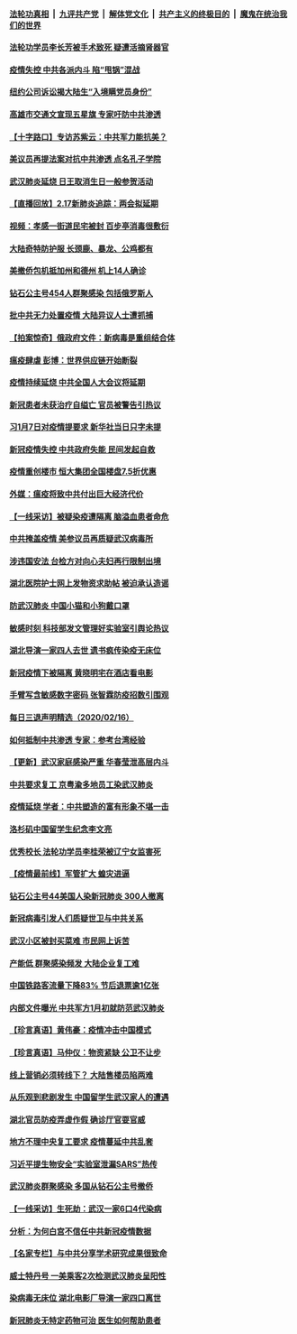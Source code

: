####  [法轮功真相](../../../../basic/blob/master/README.md?t=02180013) &nbsp;|&nbsp; [九评共产党](../../../../9ping.md/blob/master/README.md?t=02180013) &nbsp;|&nbsp; [解体党文化](../../../../jtdwh.md/blob/master/README.md?t=02180013)  &nbsp;|&nbsp; [共产主义的终极目的](../../../../gczydzjmd.md/blob/master/README.md?t=02180013) &nbsp;|&nbsp; [魔鬼在统治我们的世界](../../../../mgztzwmdsj.md/blob/master/README.md?t=02180013) 

#### [法轮功学员李长芳被手术致死 疑遭活摘肾器官](../pages/nsc413/n11873496.md?t=02180013) 

#### [疫情失控 中共各派内斗 陷“甩锅”混战](../pages/nsc413/n11875255.md?t=02180013) 

#### [纽约公司诉讼揭大陆生“入境瞒党员身份”](../pages/nsc413/n11874419.md?t=02180013) 

#### [高雄市交通文宣现五星旗 专家吁防中共渗透](../pages/nsc413/n11874917.md?t=02180013) 

#### [【十字路口】专访苏紫云：中共军力能抗美？](../pages/nsc413/n11874523.md?t=02180013) 

#### [美议员再提法案对抗中共渗透 点名孔子学院](../pages/nsc413/n11875479.md?t=02180013) 

#### [武汉肺炎延烧 日王取消生日一般参贺活动](../pages/nsc413/n11875380.md?t=02180013) 

#### [【直播回放】2.17新肺炎追踪：两会拟延期](../pages/nsc413/n11875340.md?t=02180013) 

#### [视频：孝感一街道民宅被封 百步亭消毒很敷衍](../pages/nsc413/n11875297.md?t=02180013) 

#### [大陆奇特防护服 长颈鹿、暴龙、公鸡都有](../pages/nsc413/n11874884.md?t=02180013) 


#### [美撤侨包机抵加州和德州 机上14人确诊](../pages/nsc413/n11875333.md?t=02180013) 

#### [钻石公主号454人群聚感染 包括俄罗斯人](../pages/nsc413/n11875280.md?t=02180013) 

#### [批中共无力处置疫情 大陆异议人士遭抓捕](../pages/nsc413/n11875252.md?t=02180013) 

#### [【拍案惊奇】俄政府文件：新病毒是重组结合体](../pages/nsc413/n11873944.md?t=02180013) 

#### [瘟疫肆虐 彭博：世界供应链开始断裂](../pages/nsc413/n11874664.md?t=02180013) 

#### [疫情持续延烧 中共全国人大会议将延期](../pages/nsc413/n11875000.md?t=02180013) 

#### [新冠患者未获治疗自缢亡 官员被警告引热议](../pages/nsc413/n11874428.md?t=02180013) 

#### [习1月7日对疫情提要求 新华社当日只字未提](../pages/nsc413/n11874317.md?t=02180013) 

#### [新冠疫情失控 中共政府失能 民间发起自救](../pages/nsc413/n11874362.md?t=02180013) 

#### [疫情重创楼市 恒大集团全国楼盘7.5折优惠](../pages/nsc413/n11874557.md?t=02180013) 

#### [外媒：瘟疫将致中共付出巨大经济代价](../pages/nsc413/n11873953.md?t=02180013) 

#### [【一线采访】被疑染疫遭隔离 脑溢血患者命危](../pages/nsc413/n11874351.md?t=02180013) 

#### [中共掩盖疫情 美参议员再质疑武汉病毒所](../pages/nsc413/n11874344.md?t=02180013) 

#### [涉违国安法 台检方对向心夫妇再行限制出境](../pages/nsc413/n11874343.md?t=02180013) 

#### [湖北医院护士网上发物资求助帖 被迫承认造谣](../pages/nsc413/n11874107.md?t=02180013) 

#### [防武汉肺炎 中国小猫和小狗戴口罩](../pages/nsc413/n11874299.md?t=02180013) 

#### [敏感时刻 科技部发文管理好实验室引舆论热议](../pages/nsc413/n11874068.md?t=02180013) 

#### [湖北导演一家四人去世 遗书疯传染疫无床位](../pages/nsc413/n11873755.md?t=02180013) 

#### [新冠疫情下被隔离 黄晓明宅在酒店看电影](../pages/nsc413/n11873505.md?t=02180013) 

#### [手臂写含敏感数字密码 张智霖防疫招数引围观](../pages/nsc413/n11873637.md?t=02180013) 

#### [每日三退声明精选（2020/02/16）](../pages/nsc413/n11874194.md?t=02180013) 

#### [如何抵制中共渗透 专家：参考台湾经验](../pages/nsc413/n11874101.md?t=02180013) 

#### [【更新】武汉家庭感染严重 华春莹泄高层内斗](../pages/nsc413/n11801312.md?t=02180013) 

#### [中共要求复工 京粤渝多地员工染武汉肺炎](../pages/nsc413/n11873773.md?t=02180013) 

#### [疫情延烧 学者：中共塑造的富有形象不堪一击](../pages/nsc413/n11873070.md?t=02180013) 

#### [洛杉矶中国留学生纪念李文亮](../pages/nsc413/n11873714.md?t=02180013) 

#### [优秀校长 法轮功学员李桂荣被辽宁女监害死](../pages/nsc413/n11873018.md?t=02180013) 

#### [【疫情最前线】军管扩大 蝗灾进逼](../pages/nsc413/n11873780.md?t=02180013) 

#### [钻石公主号44美国人染新冠肺炎 300人撤离](../pages/nsc413/n11873826.md?t=02180013) 

#### [新冠病毒引发人们质疑世卫与中共关系](../pages/nsc413/n11873837.md?t=02180013) 

#### [武汉小区被封买菜难 市民网上诉苦](../pages/nsc413/n11873707.md?t=02180013) 

#### [产能低 群聚感染频发 大陆企业复工难](../pages/nsc413/n11873747.md?t=02180013) 

#### [中国铁路客流量下降83% 节后退票逾1亿张](../pages/nsc413/n11873635.md?t=02180013) 

#### [内部文件曝光 中共军方1月初就防范武汉肺炎](../pages/nsc413/n11873529.md?t=02180013) 

#### [【珍言真语】黄伟豪：疫情冲击中国模式](../pages/nsc413/n11873482.md?t=02180013) 

#### [【珍言真语】马仲仪：物资紧缺 公卫不让步](../pages/nsc413/n11872315.md?t=02180013) 

#### [线上营销必须转线下？ 大陆售楼员陷两难](../pages/nsc413/n11873551.md?t=02180013) 

#### [从乐观到悲剧发生 中国留学生武汉家人的遭遇](../pages/nsc413/n11873542.md?t=02180013) 

#### [湖北官员防疫弄虚作假 确诊厅官耍官威](../pages/nsc413/n11873399.md?t=02180013) 

#### [地方不理中央复工要求 疫情蔓延中共乱套](../pages/nsc413/n11869476.md?t=02180013) 

#### [习近平提生物安全“实验室泄漏SARS”热传](../pages/nsc413/n11873501.md?t=02180013) 

#### [武汉肺炎群聚感染 多国从钻石公主号撤侨](../pages/nsc413/n11873416.md?t=02180013) 

#### [【一线采访】生死劫：武汉一家6口4代染病](../pages/nsc413/n11872460.md?t=02180013) 

#### [分析：为何白宫不信任中共新冠疫情数据](../pages/nsc413/n11872473.md?t=02180013) 

#### [【名家专栏】与中共分享学术研究成果很致命](../pages/nsc413/n11871916.md?t=02180013) 

#### [威士特丹号 一美乘客2次检测武汉肺炎呈阳性](../pages/nsc413/n11873169.md?t=02180013) 

#### [染病毒无床位 湖北电影厂导演一家四口离世](../pages/nsc413/n11873154.md?t=02180013) 


#### [新冠肺炎无特定药物可治 医生如何帮助患者](../pages/nsc413/n11868234.md?t=02180013) 

